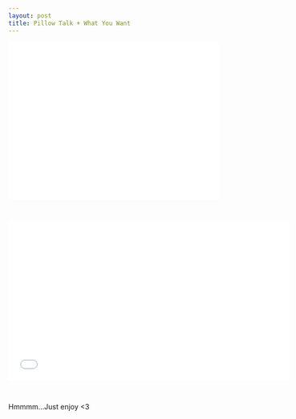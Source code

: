 ```yaml
---
layout: post
title: Pillow Talk + What You Want
---
```


<div class="elastic-video">
<iframe width="420" height="315" src="//www.youtube.com/embed/tmw1ayOi5uQ?theme=light" frameborder="0" allowfullscreen></iframe>
</div>

<p><br></p>

<div class="elastic-video">
<iframe width="560" height="315" src="//www.youtube.com/embed/D39anrm4cGo?theme=light" frameborder="0" allowfullscreen></iframe>
</div>

<p><br></p>

<p>Hmmmm…Just enjoy &lt;3</p>
